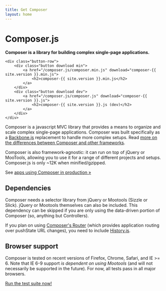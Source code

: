 ```yaml
---
title: Get Composer
layout: home
---
```


<div class="intro">
    <h1>Composer.js</h1>
    <strong>Composer is a library for building complex single-page applications.</strong>

    <div class="button-row">
        <div class="button download min">
            <a href="/composer.js/composer.min.js" download="composer-{{ site.version }}.min.js">
                <h2>composer-{{ site.version }}.min.js</h2>
            </a>
        </div>
        <div class="button download dev">
            <a href="/composer.js/composer.js" download="composer-{{ site.version }}.js">
                <h2>composer-{{ site.version }}.js (dev)</h2>
            </a>
        </div>
    </div>
</div>

Composer is a javascript MVC library that provides a means to organize and scale
complex single-page applications. Composer was built specifically as a [Backbone.js](http://backbonejs.com)
replacement to handle more complex setups. Read [more on the differences between
Composer and other frameworks](/composer.js/pages/comparison).

Composer is also framework-agnostic: it can run on top of jQuery or MooTools,
allowing you to use it for a range of different projects and setups.
Composer.js is only ~12K when minified/gzipped.

See [apps using Composer in production &raquo;](/composer.js/pages/apps)

## Dependencies

Composer needs a selector library from jQuery or Mootools (Sizzle or Slick).
jQuery or Mootools themselves can also be included. This dependency can be
skipped if you are only using the data-driven portion of Composer (so, anything
but Controllers).

If you plan on using [Composer's Router](/composer.js/docs/router) (which
provides application routing over pushState URL changes), you need to include
[History.js](https://github.com/browserstate/history.js/).

## Browser support

Composer is tested on recent versions of Firefox, Chrome, Safari, and IE >= 6.
Note that IE 6-9 support *is dependent on using Mootools* (and will not
necessarily be supported in the future). For now, all tests pass in all major
browsers.

<a href="/composer.js/test" target="_blank">Run the test suite now!</a>

